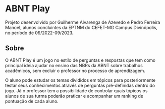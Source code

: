 # ABNT Play

Projeto desenvolvido por Guilherme Alvarenga de Azevedo e Pedro Ferreira Manoel, alunos concluintes da EPTNM do CEFET-MG Campus Divinópolis, no período de 09/2022-09/2023. 

## Sobre
O ABNT Play é um jogo no estilo de perguntas e respostas que tem como principal ideia ajudar no ensino das NBRs da ABNT sobre trabalhos acadêmicos, sem excluir o professor no processo de aprendizagem.

O aluno pode estudar os temas divididos em tópicos para posteriormente testar seus conhecimentos através de perguntas pré-definidas dentro do jogo. Já o professor tem a possibilidade de controlar quais tópicos os alunos de sua turma poderão praticar e acompanhar um ranking de pontuação de cada aluno.
